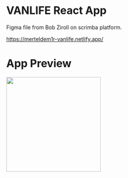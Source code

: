 # VANLIFE React App
Figma file from Bob Ziroll on scrimba platform.

https://merteldem1r-vanlife.netlify.app/

# App Preview
<img width="250" src="https://user-images.githubusercontent.com/113149328/227801952-2d484883-c782-42f8-8380-416676f933d4.png">